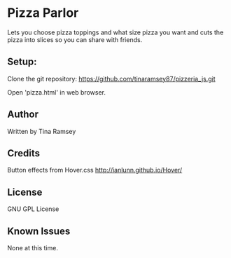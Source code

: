 # Pizza Parlor

Lets you choose pizza toppings and what size pizza you want and cuts the pizza into slices so you can share with friends.

Setup:
------
Clone the git repository:
https://github.com/tinaramsey87/pizzeria_js.git

Open 'pizza.html' in web browser.

## Author

Written by Tina Ramsey

## Credits

Button effects from Hover.css http://ianlunn.github.io/Hover/

## License

GNU GPL License

## Known Issues

None at this time.

